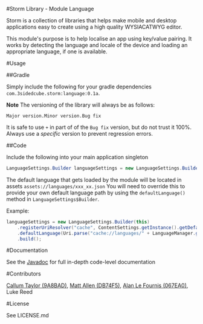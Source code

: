 #Storm Library - Module Language

Storm is a collection of libraries that helps make mobile and desktop applications easy to create using a high quality WYSIACATWYG editor.

This module's purpose is to help localise an app using key/value pairing. It works by detecting the language and locale of the device and loading an appropriate language, if one is available.

#Usage

##Gradle

Simply include the following for your gradle dependencies `com.3sidedcube.storm:language:0.1a`.

**Note** The versioning of the library will always be as follows:

`Major version.Minor version.Bug fix`

It is safe to use `+` in part of of the `Bug fix` version, but do not trust it 100%. Always use a *specific* version to prevent regression errors.

##Code

Include the following into your main application singleton

```java
LanguageSettings.Builder languageSettings = new LanguageSettings.Builder(this).build();
```

The default language that gets loaded by the module will be located in assets `assets://languages/xxx_xx.json` You will need to override this to provide your own default language path by using the `defaultLanguage()` method in `LanguageSettings$Builder`.

Example:

```java
languageSettings = new LanguageSettings.Builder(this)
	.registerUriResolver("cache", ContentSettings.getInstance().getDefaultResolver()) // You can include this line if you are depending on ContentSettings
	.defaultLanguage(Uri.parse("cache://languages/" + LanguageManager.getInstance().getLocale(this) + ".json"))
	.build();
```

#Documentation

See the [Javadoc](http://3sidedcube.github.io/Android-LightningLanguage/) for full in-depth code-level documentation

#Contributors

[Callum Taylor (9A8BAD)](http://keybase.io/scruffyfox), [Matt Allen (DB74F5)](https://keybase.io/mallen), [Alan Le Fournis (067EA0)](https://keybase.io/alan3sc), Luke Reed

#License

See LICENSE.md
